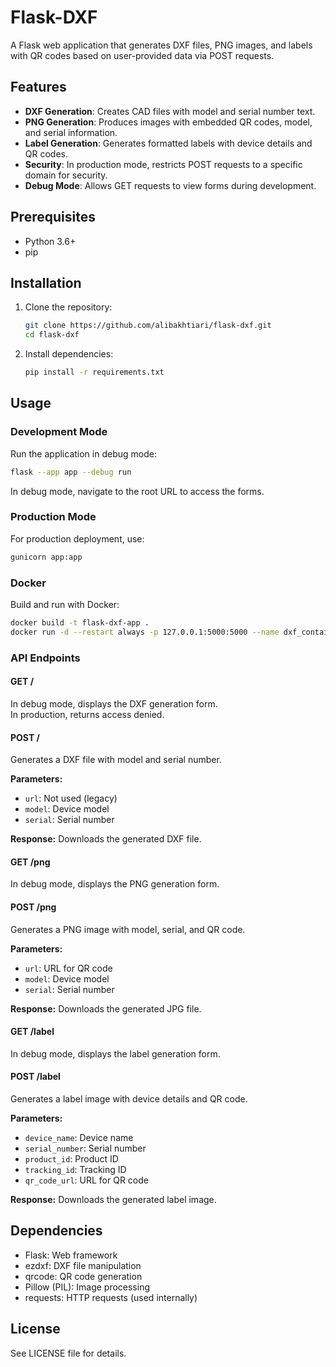 # Flask-DXF

A Flask web application that generates DXF files, PNG images, and labels with QR codes based on user-provided data via POST requests.

## Features

- **DXF Generation**: Creates CAD files with model and serial number text.
- **PNG Generation**: Produces images with embedded QR codes, model, and serial information.
- **Label Generation**: Generates formatted labels with device details and QR codes.
- **Security**: In production mode, restricts POST requests to a specific domain for security.
- **Debug Mode**: Allows GET requests to view forms during development.

## Prerequisites

- Python 3.6+
- pip

## Installation

1. Clone the repository:
   ```bash
   git clone https://github.com/alibakhtiari/flask-dxf.git
   cd flask-dxf
   ```

2. Install dependencies:
   ```bash
   pip install -r requirements.txt
   ```

## Usage

### Development Mode

Run the application in debug mode:
```bash
flask --app app --debug run
```

In debug mode, navigate to the root URL to access the forms.

### Production Mode

For production deployment, use:
```bash
gunicorn app:app
```

### Docker

Build and run with Docker:
```bash
docker build -t flask-dxf-app .
docker run -d --restart always -p 127.0.0.1:5000:5000 --name dxf_container flask-dxf-app
```

### API Endpoints

#### GET /

In debug mode, displays the DXF generation form.  
In production, returns access denied.

#### POST /

Generates a DXF file with model and serial number.

**Parameters:**
- `url`: Not used (legacy)
- `model`: Device model
- `serial`: Serial number

**Response:** Downloads the generated DXF file.

#### GET /png

In debug mode, displays the PNG generation form.

#### POST /png

Generates a PNG image with model, serial, and QR code.

**Parameters:**
- `url`: URL for QR code
- `model`: Device model
- `serial`: Serial number

**Response:** Downloads the generated JPG file.

#### GET /label

In debug mode, displays the label generation form.

#### POST /label

Generates a label image with device details and QR code.

**Parameters:**
- `device_name`: Device name
- `serial_number`: Serial number
- `product_id`: Product ID
- `tracking_id`: Tracking ID
- `qr_code_url`: URL for QR code

**Response:** Downloads the generated label image.

## Dependencies

- Flask: Web framework
- ezdxf: DXF file manipulation
- qrcode: QR code generation
- Pillow (PIL): Image processing
- requests: HTTP requests (used internally)

## License

See LICENSE file for details.
